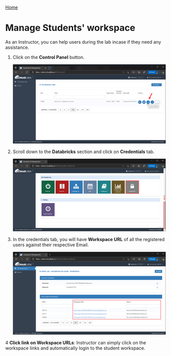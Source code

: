 [Home](./../README.md)

# Manage Students' workspace

As an Instructor, you can help users during the lab incase if they need any assistance. 

1. Click on the **Control Panel** button.

   ![](media/image21.png) 

2. Scroll down to the **Databricks** section and click on **Credentials** tab.

   ![](media/image22.png) 

3. In the credentials tab, you will have **Workspace URL** of all the registered users against their respective Email.

   ![](media/image23.png) 

4 **Click link on Workspace URLs**: Instructor can simply click on the workspace links and automatically login to the student workspace.






